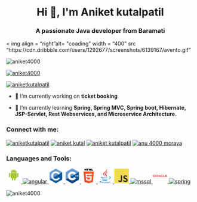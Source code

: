 <h1 align="center">Hi 👋, I'm Aniket kutalpatil</h1>
<h3 align="center">A passionate Java developer from Baramati</h3>
< img align = “right”alt= "coading” width = “400” src “https://cdn.dribbble.com/users/1292677/screenshots/6139167/avento.gif”
<p align="left"> <img src="https://komarev.com/ghpvc/?username=aniket4000&label=Profile%20views&color=0e75b6&style=flat" alt="aniket4000" /> </p>

<p align="left"> <a href="https://github.com/ryo-ma/github-profile-trophy"><img src="https://github-profile-trophy.vercel.app/?username=aniket4000" alt="aniket4000" /></a> </p>

<p align="left"> <a href="https://twitter.com/aniketkutalpatil" target="blank"><img src="https://img.shields.io/twitter/follow/aniketkutalpatil?logo=twitter&style=for-the-badge" alt="aniketkutalpatil" /></a> </p>

- 🔭 I’m currently working on **ticket booking**

- 🌱 I’m currently learning **Spring, Spring MVC, Spring boot, Hibernate, JSP-Servlet, Rest Webservices, and Microservice Architecture.**

<h3 align="left">Connect with me:</h3>
<p align="left">
<a href="https://twitter.com/aniketkutalpatil" target="blank"><img align="center" src="https://raw.githubusercontent.com/rahuldkjain/github-profile-readme-generator/master/src/images/icons/Social/twitter.svg" alt="aniketkutalpatil" height="30" width="40" /></a>
<a href="https://linkedin.com/in/aniket kutal" target="blank"><img align="center" src="https://raw.githubusercontent.com/rahuldkjain/github-profile-readme-generator/master/src/images/icons/Social/linked-in-alt.svg" alt="aniket kutal" height="30" width="40" /></a>
<a href="https://fb.com/aniket kutalpatil" target="blank"><img align="center" src="https://raw.githubusercontent.com/rahuldkjain/github-profile-readme-generator/master/src/images/icons/Social/facebook.svg" alt="aniket kutalpatil" height="30" width="40" /></a>
<a href="https://instagram.com/anu 4000 moraya" target="blank"><img align="center" src="https://raw.githubusercontent.com/rahuldkjain/github-profile-readme-generator/master/src/images/icons/Social/instagram.svg" alt="anu 4000 moraya" height="30" width="40" /></a>
</p>

<h3 align="left">Languages and Tools:</h3>
<p align="left"> <a href="https://developer.android.com" target="_blank" rel="noreferrer"> <img src="https://raw.githubusercontent.com/devicons/devicon/master/icons/android/android-original-wordmark.svg" alt="android" width="40" height="40"/> </a> <a href="https://angular.io" target="_blank" rel="noreferrer"> <img src="https://angular.io/assets/images/logos/angular/angular.svg" alt="angular" width="40" height="40"/> </a> <a href="https://www.cprogramming.com/" target="_blank" rel="noreferrer"> <img src="https://raw.githubusercontent.com/devicons/devicon/master/icons/c/c-original.svg" alt="c" width="40" height="40"/> </a> <a href="https://www.w3schools.com/cpp/" target="_blank" rel="noreferrer"> <img src="https://raw.githubusercontent.com/devicons/devicon/master/icons/cplusplus/cplusplus-original.svg" alt="cplusplus" width="40" height="40"/> </a> <a href="https://www.w3.org/html/" target="_blank" rel="noreferrer"> <img src="https://raw.githubusercontent.com/devicons/devicon/master/icons/html5/html5-original-wordmark.svg" alt="html5" width="40" height="40"/> </a> <a href="https://www.java.com" target="_blank" rel="noreferrer"> <img src="https://raw.githubusercontent.com/devicons/devicon/master/icons/java/java-original.svg" alt="java" width="40" height="40"/> </a> <a href="https://developer.mozilla.org/en-US/docs/Web/JavaScript" target="_blank" rel="noreferrer"> <img src="https://raw.githubusercontent.com/devicons/devicon/master/icons/javascript/javascript-original.svg" alt="javascript" width="40" height="40"/> </a> <a href="https://www.microsoft.com/en-us/sql-server" target="_blank" rel="noreferrer"> <img src="https://www.svgrepo.com/show/303229/microsoft-sql-server-logo.svg" alt="mssql" width="40" height="40"/> </a> <a href="https://www.oracle.com/" target="_blank" rel="noreferrer"> <img src="https://raw.githubusercontent.com/devicons/devicon/master/icons/oracle/oracle-original.svg" alt="oracle" width="40" height="40"/> </a> <a href="https://spring.io/" target="_blank" rel="noreferrer"> <img src="https://www.vectorlogo.zone/logos/springio/springio-icon.svg" alt="spring" width="40" height="40"/> </a> </p>

<p><img align="center" src="https://github-readme-stats.vercel.app/api/top-langs?username=aniket4000&show_icons=true&locale=en&layout=compact" alt="aniket4000" /></p>
